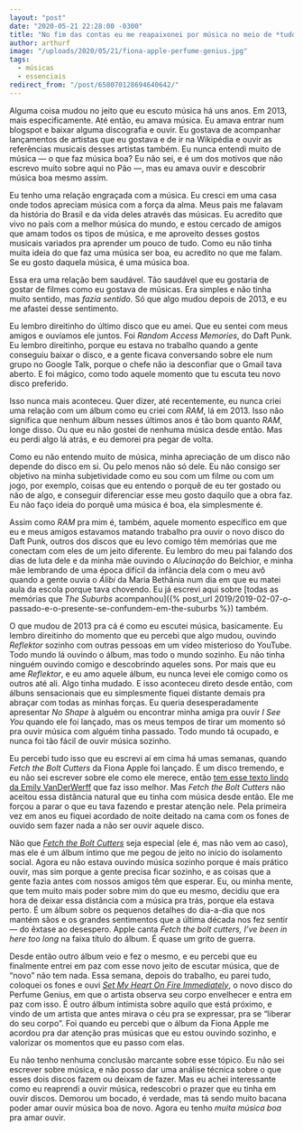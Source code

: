 ```yaml
---
layout: "post"
date: "2020-05-21 22:28:00 -0300"
title: "No fim das contas eu me reapaixonei por música no meio de *tudo isso*"
author: arthurf
image: "/uploads/2020/05/21/fiona-apple-perfume-genius.jpg"
tags:
  - músicas
  - essenciais
redirect_from: "/post/658070128694640642/"
---
```


Alguma coisa mudou no jeito que eu escuto música há uns anos. Em 2013, mais especificamente. Até então, eu amava música. Eu amava entrar num blogspot e baixar alguma discografia e ouvir. Eu gostava de acompanhar lançamentos de artistas que eu gostava e de ir na Wikipédia e ouvir as referências musicais desses artistas também. Eu nunca entendi muito de música — o que faz música boa? Eu não sei, e é um dos motivos que não escrevo muito sobre aqui no Pão —, mas eu amava ouvir e descobrir música boa mesmo assim.

Eu tenho uma relação engraçada com a música. Eu cresci em uma casa onde todos apreciam música com a força da alma. Meus pais me falavam da história do Brasil e da vida deles através das músicas. Eu acredito que vivo no país com a melhor música do mundo, e estou cercado de amigos que amam todos os tipos de música, e me aproveito desses gostos musicais variados pra aprender um pouco de tudo. Como eu não tinha muita ideia do que faz uma música ser boa, eu acredito no que me falam. Se eu gosto daquela música, é uma música boa.

Essa era uma relação bem saudável. Tão saudável que eu gostaria de gostar de filmes como eu gostava de músicas. Era simples e não tinha muito sentido, mas _fazia sentido_. Só que algo mudou depois de 2013, e eu me afastei desse sentimento.

Eu lembro direitinho do último disco que eu amei. Que eu sentei com meus amigos e ouvíamos ele juntos. Foi _Random Access Memories_, do Daft Punk. Eu lembro direitinho, porque eu estava no trabalho quando a gente conseguiu baixar o disco, e a gente ficava conversando sobre ele num grupo no Google Talk, porque o chefe não ia desconfiar que o Gmail tava aberto. E foi mágico, como todo aquele momento que tu escuta teu novo disco preferido.

Isso nunca mais aconteceu. Quer dizer, até recentemente, eu nunca criei uma relação com um álbum como eu criei com _RAM_, lá em 2013. Isso não significa que nenhum álbum nesses últimos anos é tão bom quanto _RAM_, longe disso. Ou que eu não gostei de nenhuma música desde então. Mas eu perdi algo lá atrás, e eu demorei pra pegar de volta.

Como eu não entendo muito de música, minha apreciação de um disco não depende do disco em si. Ou pelo menos não só dele. Eu não consigo ser objetivo na minha subjetividade como eu sou com um filme ou com um jogo, por exemplo, coisas que eu entendo o porquê de eu ter gostado ou não de algo, e conseguir diferenciar esse meu gosto daquilo que a obra faz. Eu não faço ideia do porquê uma música é boa, ela simplesmente é.

Assim como _RAM_ pra mim é, também, aquele momento específico em que eu e meus amigos estavamos matando trabalho pra ouvir o novo disco do Daft Punk, outros dos discos que eu levo comigo têm memórias que me conectam com eles de um jeito diferente. Eu lembro do meu pai falando dos dias de luta dele e da minha mãe ouvindo o _Alucinação_ do Belchior, e minha mãe lembrando de uma época difícil da infância dela com o meu avô quando a gente ouvia o _Álibi_ da Maria Bethânia num dia em que eu matei aula da escola porque tava chovendo. Eu já escrevi aqui sobre [todas as memórias que _The Suburbs_ acompanhou]({% post_url 2019/2019-02-07-o-passado-e-o-presente-se-confundem-em-the-suburbs %}) também.

O que mudou de 2013 pra cá é como eu escutei música, basicamente. Eu lembro direitinho do momento que eu percebi que algo mudou, ouvindo _Reflektor_ sozinho com outras pessoas em um vídeo misterioso do YouTube. Todo mundo lá ouvindo o álbum, mas todo o mundo sozinho. Eu não tinha ninguém ouvindo comigo e descobrindo aqueles sons. Por mais que eu ame _Reflektor_, e eu amo aquele álbum, eu nunca levei ele comigo como os outros até ali. Algo tinha mudado. E isso aconteceu direto desde então, com álbuns sensacionais que eu simplesmente fiquei distante demais pra abraçar com todas as minhas forças. Eu queria desesperadamente apresentar _No Shape_ à alguém ou encontrar minha amiga pra ouvir _I See You_ quando ele foi lançado, mas os meus tempos de tirar um momento só pra ouvir música com alguém tinha passado. Todo mundo tá ocupado, e nunca foi tão fácil de ouvir música sozinho.

Eu percebi tudo isso que eu escrevi aí em cima há umas semanas, quando _Fetch the Bolt Cutters_ da Fiona Apple foi lançado. É um disco tremendo, e eu não sei escrever sobre ele como ele merece, então [tem esse texto lindo da Emily VanDerWerff](https://www.vox.com/culture/2020/4/17/21225315/fiona-apple-fetch-the-bolt-cutters-review) que faz isso melhor. Mas _Fetch the Bolt Cutters_ não aceitou essa distância natural que eu tinha com música desde então. Ele me forçou a parar o que eu tava fazendo e prestar atenção nele. Pela primeira vez em anos eu fiquei acordado de noite deitado na cama com os fones de ouvido sem fazer nada a não ser ouvir aquele disco.

Não que [_Fetch the Bolt Cutters_](https://open.spotify.com/album/0fO1KemWL2uCCQmM22iKlj) seja especial (ele é, mas não vem ao caso), mas ele é um álbum íntimo que me pegou de jeito no início do isolamento social. Agora eu não estava ouvindo música sozinho porque é mais prático ouvir, mas sim porque a gente precisa ficar sozinho, e as coisas que a gente fazia antes com nossos amigos têm que esperar. Eu, ou minha mente, que tem muito mais poder sobre mim do que eu mesmo, decidiu que era hora de deixar essa distância com a música pra trás, porque ela estava perto. É um álbum sobre os pequenos detalhes do dia-a-dia que nos mantém sãos e os grandes sentimentos que a última década nos fez sentir — do êxtase ao desespero. Apple canta _Fetch the bolt cutters, I’ve been in here too long_ na faixa título do álbum. É quase um grito de guerra.

Desde então outro álbum veio e fez o mesmo, e eu percebi que eu finalmente entrei em paz com esse novo jeito de escutar música, que de “novo” não tem nada. Essa semana, depois do trabalho, eu parei tudo, coloquei os fones e ouvi [_Set My Heart On Fire Immediately_](https://open.spotify.com/album/6daEdTBi1hyFQgmsnR7oRr?si=3KEHurv6THOH5Tww61vxcg), o novo disco do Perfume Genius, em que o artista observa seu corpo envelhecer e entra em paz com isso. É outro álbum intimista sobre aquilo que está próximo, e vindo de um artista que antes mirava o céu pra se expressar, pra se “liberar do seu corpo”. Foi quando eu percebi que o álbum da Fiona Apple me acordou pra dar atenção pras músicas que eu estou ouvindo sozinho, e valorizar os momentos que eu passo com elas.

Eu não tenho nenhuma conclusão marcante sobre esse tópico. Eu não sei escrever sobre música, e não posso dar uma análise técnica sobre o que esses dois discos fazem ou deixam de fazer. Mas eu achei interessante como eu reaprendi a ouvir música, redescobri o prazer que eu tinha em ouvir discos. Demorou um bocado, é verdade, mas tá sendo muito bacana poder amar ouvir música boa de novo. Agora eu tenho _muita música boa_ pra amar ouvir.
